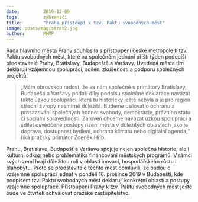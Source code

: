 ```yaml
---
date:         2019-12-09
tags:         zahraničí
title:        "Praha přistoupí k tzv. Paktu svobodných měst"
image: posts/magistrat2.jpg
author:       MHMP
---
```


Rada hlavního města Prahy souhlasila s přistoupení české metropole k tzv. Paktu svobodných měst, které na společném jednání příští týden podepíší představitelé Prahy, Bratislavy, Budapeště a Varšavy. Uvedená města tím deklarují vzájemnou spolupráci, sdílení zkušeností a podporu společných projektů.

> „Mám obrovskou radost, že se nám společně s primátory Bratislavy, Budapešti a Varšavy podaří díky podpisu společné deklarace navázat takto úzkou spolupráci, která tu historicky ještě nebyla a je pro region střední Evropy nesmírně důležitá. Budeme usilovat o ochranu a prosazování společných hodnot svobody, demokracie, právního státu či sociální spravedlnosti. Zároveň chceme navázat úzkou spolupráci a sdílet osvědčené postupy řízení města v důležitých oblastech jako je doprava, dostupnost bydlení, ochrana klimatu nebo digitální agenda,“ říká pražský primátor Zdeněk Hřib.

Prahu, Bratislavu, Budapešť a Varšavu spojuje nejen společná historie, ale i kulturní odkaz nebo problematika financování městských programů. V rámci svých zemí hrají důležitou roli v oblasti inovací, hospodářského růstu i blahobytu. Proto se představitelé těchto měst domluvili, že budou o vzájemné spolupráci jednat v pondělí 16. prosince 2019 v Budapešti, kde podpisem tzv. Paktu svobodných měst deklarují konkrétní oblasti a postupy vzájemné spolupráce. Přistoupení Prahy k tzv. Paktu svobodných měst ještě bude ve čtvrtek schvalovat pražské zastupitelstvo.


